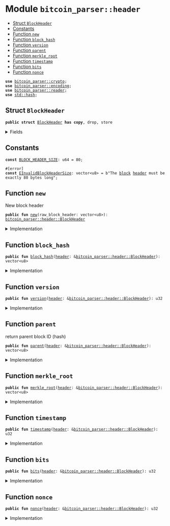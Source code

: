 <a name="bitcoin_parser_header"></a>

# Module `bitcoin_parser::header`

- [Struct `BlockHeader`](#bitcoin_parser_header_BlockHeader)
- [Constants](#@Constants_0)
- [Function `new`](#bitcoin_parser_header_new)
- [Function `block_hash`](#bitcoin_parser_header_block_hash)
- [Function `version`](#bitcoin_parser_header_version)
- [Function `parent`](#bitcoin_parser_header_parent)
- [Function `merkle_root`](#bitcoin_parser_header_merkle_root)
- [Function `timestamp`](#bitcoin_parser_header_timestamp)
- [Function `bits`](#bitcoin_parser_header_bits)
- [Function `nonce`](#bitcoin_parser_header_nonce)

<pre><code><b>use</b> <a href="../bitcoin_parser/crypto.md#bitcoin_parser_crypto">bitcoin_parser::crypto</a>;
<b>use</b> <a href="../bitcoin_parser/encoding.md#bitcoin_parser_encoding">bitcoin_parser::encoding</a>;
<b>use</b> <a href="../bitcoin_parser/reader.md#bitcoin_parser_reader">bitcoin_parser::reader</a>;
<b>use</b> <a href="../dependencies/std/hash.md#std_hash">std::hash</a>;
</code></pre>

<a name="bitcoin_parser_header_BlockHeader"></a>

## Struct `BlockHeader`

<pre><code><b>public</b> <b>struct</b> <a href="../bitcoin_parser/header.md#bitcoin_parser_header_BlockHeader">BlockHeader</a> <b>has</b> <b>copy</b>, drop, store
</code></pre>

<details>
<summary>Fields</summary>

<dl>
<dt>
<code><a href="../bitcoin_parser/header.md#bitcoin_parser_header_version">version</a>: u32</code>
</dt>
<dd>
</dd>
<dt>
<code><a href="../bitcoin_parser/header.md#bitcoin_parser_header_parent">parent</a>: vector&lt;u8&gt;</code>
</dt>
<dd>
</dd>
<dt>
<code><a href="../bitcoin_parser/header.md#bitcoin_parser_header_merkle_root">merkle_root</a>: vector&lt;u8&gt;</code>
</dt>
<dd>
</dd>
<dt>
<code><a href="../bitcoin_parser/header.md#bitcoin_parser_header_timestamp">timestamp</a>: u32</code>
</dt>
<dd>
</dd>
<dt>
<code><a href="../bitcoin_parser/header.md#bitcoin_parser_header_bits">bits</a>: u32</code>
</dt>
<dd>
</dd>
<dt>
<code><a href="../bitcoin_parser/header.md#bitcoin_parser_header_nonce">nonce</a>: u32</code>
</dt>
<dd>
</dd>
<dt>
<code><a href="../bitcoin_parser/header.md#bitcoin_parser_header_block_hash">block_hash</a>: vector&lt;u8&gt;</code>
</dt>
<dd>
</dd>
</dl>

</details>

<a name="@Constants_0"></a>

## Constants

<a name="bitcoin_parser_header_BLOCK_HEADER_SIZE"></a>

<pre><code><b>const</b> <a href="../bitcoin_parser/header.md#bitcoin_parser_header_BLOCK_HEADER_SIZE">BLOCK_HEADER_SIZE</a>: u64 = 80;
</code></pre>

<a name="bitcoin_parser_header_EInvalidBlockHeaderSize"></a>

<pre><code>#[error]
<b>const</b> <a href="../bitcoin_parser/header.md#bitcoin_parser_header_EInvalidBlockHeaderSize">EInvalidBlockHeaderSize</a>: vector&lt;u8&gt; = b"The <a href="../bitcoin_parser/block.md#bitcoin_parser_block">block</a> <a href="../bitcoin_parser/header.md#bitcoin_parser_header">header</a> must be exactly 80 bytes long";
</code></pre>

<a name="bitcoin_parser_header_new"></a>

## Function `new`

New block header

<pre><code><b>public</b> <b>fun</b> <a href="../bitcoin_parser/header.md#bitcoin_parser_header_new">new</a>(raw_block_header: vector&lt;u8&gt;): <a href="../bitcoin_parser/header.md#bitcoin_parser_header_BlockHeader">bitcoin_parser::header::BlockHeader</a>
</code></pre>

<details>
<summary>Implementation</summary>

<pre><code><b>public</b> <b>fun</b> <a href="../bitcoin_parser/header.md#bitcoin_parser_header_new">new</a>(raw_block_header: vector&lt;u8&gt;): <a href="../bitcoin_parser/header.md#bitcoin_parser_header_BlockHeader">BlockHeader</a> {
    <b>assert</b>!(raw_block_header.length() == <a href="../bitcoin_parser/header.md#bitcoin_parser_header_BLOCK_HEADER_SIZE">BLOCK_HEADER_SIZE</a>, <a href="../bitcoin_parser/header.md#bitcoin_parser_header_EInvalidBlockHeaderSize">EInvalidBlockHeaderSize</a>);
    <b>let</b> <b>mut</b> r = <a href="../bitcoin_parser/reader.md#bitcoin_parser_reader_new">reader::new</a>(raw_block_header);
    <a href="../bitcoin_parser/header.md#bitcoin_parser_header_BlockHeader">BlockHeader</a> {
        <a href="../bitcoin_parser/header.md#bitcoin_parser_header_version">version</a>: r.read_u32(),
        <a href="../bitcoin_parser/header.md#bitcoin_parser_header_parent">parent</a>: r.read(32),
        <a href="../bitcoin_parser/header.md#bitcoin_parser_header_merkle_root">merkle_root</a>: r.read(32),
        <a href="../bitcoin_parser/header.md#bitcoin_parser_header_timestamp">timestamp</a>: r.read_u32(),
        <a href="../bitcoin_parser/header.md#bitcoin_parser_header_bits">bits</a>: r.read_u32(),
        <a href="../bitcoin_parser/header.md#bitcoin_parser_header_nonce">nonce</a>: r.read_u32(),
        <a href="../bitcoin_parser/header.md#bitcoin_parser_header_block_hash">block_hash</a>: hash256(raw_block_header),
    }
}
</code></pre>

</details>

<a name="bitcoin_parser_header_block_hash"></a>

## Function `block_hash`

<pre><code><b>public</b> <b>fun</b> <a href="../bitcoin_parser/header.md#bitcoin_parser_header_block_hash">block_hash</a>(<a href="../bitcoin_parser/header.md#bitcoin_parser_header">header</a>: &<a href="../bitcoin_parser/header.md#bitcoin_parser_header_BlockHeader">bitcoin_parser::header::BlockHeader</a>): vector&lt;u8&gt;
</code></pre>

<details>
<summary>Implementation</summary>

<pre><code><b>public</b> <b>fun</b> <a href="../bitcoin_parser/header.md#bitcoin_parser_header_block_hash">block_hash</a>(<a href="../bitcoin_parser/header.md#bitcoin_parser_header">header</a>: &<a href="../bitcoin_parser/header.md#bitcoin_parser_header_BlockHeader">BlockHeader</a>): vector&lt;u8&gt; {
    <a href="../bitcoin_parser/header.md#bitcoin_parser_header">header</a>.<a href="../bitcoin_parser/header.md#bitcoin_parser_header_block_hash">block_hash</a>
}
</code></pre>

</details>

<a name="bitcoin_parser_header_version"></a>

## Function `version`

<pre><code><b>public</b> <b>fun</b> <a href="../bitcoin_parser/header.md#bitcoin_parser_header_version">version</a>(<a href="../bitcoin_parser/header.md#bitcoin_parser_header">header</a>: &<a href="../bitcoin_parser/header.md#bitcoin_parser_header_BlockHeader">bitcoin_parser::header::BlockHeader</a>): u32
</code></pre>

<details>
<summary>Implementation</summary>

<pre><code><b>public</b> <b>fun</b> <a href="../bitcoin_parser/header.md#bitcoin_parser_header_version">version</a>(<a href="../bitcoin_parser/header.md#bitcoin_parser_header">header</a>: &<a href="../bitcoin_parser/header.md#bitcoin_parser_header_BlockHeader">BlockHeader</a>): u32 {
    <a href="../bitcoin_parser/header.md#bitcoin_parser_header">header</a>.<a href="../bitcoin_parser/header.md#bitcoin_parser_header_version">version</a>
}
</code></pre>

</details>

<a name="bitcoin_parser_header_parent"></a>

## Function `parent`

return parent block ID (hash)

<pre><code><b>public</b> <b>fun</b> <a href="../bitcoin_parser/header.md#bitcoin_parser_header_parent">parent</a>(<a href="../bitcoin_parser/header.md#bitcoin_parser_header">header</a>: &<a href="../bitcoin_parser/header.md#bitcoin_parser_header_BlockHeader">bitcoin_parser::header::BlockHeader</a>): vector&lt;u8&gt;
</code></pre>

<details>
<summary>Implementation</summary>

<pre><code><b>public</b> <b>fun</b> <a href="../bitcoin_parser/header.md#bitcoin_parser_header_parent">parent</a>(<a href="../bitcoin_parser/header.md#bitcoin_parser_header">header</a>: &<a href="../bitcoin_parser/header.md#bitcoin_parser_header_BlockHeader">BlockHeader</a>): vector&lt;u8&gt; {
    <a href="../bitcoin_parser/header.md#bitcoin_parser_header">header</a>.<a href="../bitcoin_parser/header.md#bitcoin_parser_header_parent">parent</a>
}
</code></pre>

</details>

<a name="bitcoin_parser_header_merkle_root"></a>

## Function `merkle_root`

<pre><code><b>public</b> <b>fun</b> <a href="../bitcoin_parser/header.md#bitcoin_parser_header_merkle_root">merkle_root</a>(<a href="../bitcoin_parser/header.md#bitcoin_parser_header">header</a>: &<a href="../bitcoin_parser/header.md#bitcoin_parser_header_BlockHeader">bitcoin_parser::header::BlockHeader</a>): vector&lt;u8&gt;
</code></pre>

<details>
<summary>Implementation</summary>

<pre><code><b>public</b> <b>fun</b> <a href="../bitcoin_parser/header.md#bitcoin_parser_header_merkle_root">merkle_root</a>(<a href="../bitcoin_parser/header.md#bitcoin_parser_header">header</a>: &<a href="../bitcoin_parser/header.md#bitcoin_parser_header_BlockHeader">BlockHeader</a>): vector&lt;u8&gt; {
    <a href="../bitcoin_parser/header.md#bitcoin_parser_header">header</a>.<a href="../bitcoin_parser/header.md#bitcoin_parser_header_merkle_root">merkle_root</a>
}
</code></pre>

</details>

<a name="bitcoin_parser_header_timestamp"></a>

## Function `timestamp`

<pre><code><b>public</b> <b>fun</b> <a href="../bitcoin_parser/header.md#bitcoin_parser_header_timestamp">timestamp</a>(<a href="../bitcoin_parser/header.md#bitcoin_parser_header">header</a>: &<a href="../bitcoin_parser/header.md#bitcoin_parser_header_BlockHeader">bitcoin_parser::header::BlockHeader</a>): u32
</code></pre>

<details>
<summary>Implementation</summary>

<pre><code><b>public</b> <b>fun</b> <a href="../bitcoin_parser/header.md#bitcoin_parser_header_timestamp">timestamp</a>(<a href="../bitcoin_parser/header.md#bitcoin_parser_header">header</a>: &<a href="../bitcoin_parser/header.md#bitcoin_parser_header_BlockHeader">BlockHeader</a>): u32 {
    <a href="../bitcoin_parser/header.md#bitcoin_parser_header">header</a>.<a href="../bitcoin_parser/header.md#bitcoin_parser_header_timestamp">timestamp</a>
}
</code></pre>

</details>

<a name="bitcoin_parser_header_bits"></a>

## Function `bits`

<pre><code><b>public</b> <b>fun</b> <a href="../bitcoin_parser/header.md#bitcoin_parser_header_bits">bits</a>(<a href="../bitcoin_parser/header.md#bitcoin_parser_header">header</a>: &<a href="../bitcoin_parser/header.md#bitcoin_parser_header_BlockHeader">bitcoin_parser::header::BlockHeader</a>): u32
</code></pre>

<details>
<summary>Implementation</summary>

<pre><code><b>public</b> <b>fun</b> <a href="../bitcoin_parser/header.md#bitcoin_parser_header_bits">bits</a>(<a href="../bitcoin_parser/header.md#bitcoin_parser_header">header</a>: &<a href="../bitcoin_parser/header.md#bitcoin_parser_header_BlockHeader">BlockHeader</a>): u32 {
    <a href="../bitcoin_parser/header.md#bitcoin_parser_header">header</a>.<a href="../bitcoin_parser/header.md#bitcoin_parser_header_bits">bits</a>
}
</code></pre>

</details>

<a name="bitcoin_parser_header_nonce"></a>

## Function `nonce`

<pre><code><b>public</b> <b>fun</b> <a href="../bitcoin_parser/header.md#bitcoin_parser_header_nonce">nonce</a>(<a href="../bitcoin_parser/header.md#bitcoin_parser_header">header</a>: &<a href="../bitcoin_parser/header.md#bitcoin_parser_header_BlockHeader">bitcoin_parser::header::BlockHeader</a>): u32
</code></pre>

<details>
<summary>Implementation</summary>

<pre><code><b>public</b> <b>fun</b> <a href="../bitcoin_parser/header.md#bitcoin_parser_header_nonce">nonce</a>(<a href="../bitcoin_parser/header.md#bitcoin_parser_header">header</a>: &<a href="../bitcoin_parser/header.md#bitcoin_parser_header_BlockHeader">BlockHeader</a>): u32 {
    <a href="../bitcoin_parser/header.md#bitcoin_parser_header">header</a>.<a href="../bitcoin_parser/header.md#bitcoin_parser_header_nonce">nonce</a>
}
</code></pre>

</details>
